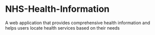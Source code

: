 # NHS-Health-Information
A web application that provides comprehensive health information and helps users locate health services based on their needs
